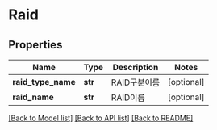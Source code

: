 # Raid

## Properties
Name | Type | Description | Notes
------------ | ------------- | ------------- | -------------
**raid_type_name** | **str** | RAID구분이름 | [optional] 
**raid_name** | **str** | RAID이름 | [optional] 

[[Back to Model list]](../README.md#documentation-for-models) [[Back to API list]](../README.md#documentation-for-api-endpoints) [[Back to README]](../README.md)


